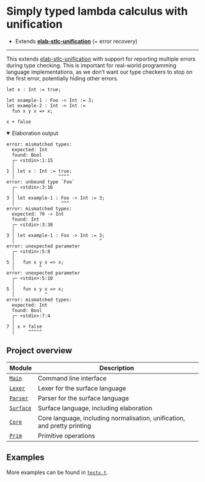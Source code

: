 # Simply typed lambda calculus with unification

- Extends [**elab-stlc-unification**](../elab-stlc-unification) (+ error recovery)

---

This extends [elab-stlc-unification](../elab-stlc-unification) with support for
reporting multiple errors during type checking. This is important for real-world
programming language implementations, as we don’t want our type checkers to stop
on the first error, potentially hiding other errors.

<!-- $MDX file=examples/readme.txt -->
```
let x : Int := true;

let example-1 : Foo -> Int := 3;
let example-2 : Int -> Int :=
  fun x y x => x;

x + false
```

<details open="true">
<summary>Elaboration output</summary>

<!-- $MDX file=examples/readme.stderr -->
```
error: mismatched types:
  expected: Int
  found: Bool
  ┌─ <stdin>:1:15
  │
1 │ let x : Int := true;
  │                ^^^^
error: unbound type `Foo`
  ┌─ <stdin>:3:16
  │
3 │ let example-1 : Foo -> Int := 3;
  │                 ^^^
error: mismatched types:
  expected: ?0 -> Int
  found: Int
  ┌─ <stdin>:3:30
  │
3 │ let example-1 : Foo -> Int := 3;
  │                               ^
error: unexpected parameter
  ┌─ <stdin>:5:8
  │
5 │   fun x y x => x;
  │         ^
error: unexpected parameter
  ┌─ <stdin>:5:10
  │
5 │   fun x y x => x;
  │           ^
error: mismatched types:
  expected: Int
  found: Bool
  ┌─ <stdin>:7:4
  │
7 │ x + false
  │     ^^^^^
```

</details>

## Project overview

| Module        | Description                             |
| ------------- | --------------------------------------- |
| [`Main`]      | Command line interface                  |
| [`Lexer`]     | Lexer for the surface language          |
| [`Parser`]    | Parser for the surface language         |
| [`Surface`]   | Surface language, including elaboration |
| [`Core`]      | Core language, including normalisation, unification, and pretty printing |
| [`Prim`]      | Primitive operations                    |

[`Main`]: ./main.ml
[`Lexer`]: ./lexer.ml
[`Parser`]: ./parser.mly
[`Surface`]: ./surface.ml
[`Core`]: ./core.ml
[`Prim`]: ./prim.ml

## Examples

More examples can be found in [`tests.t`](tests.t).

